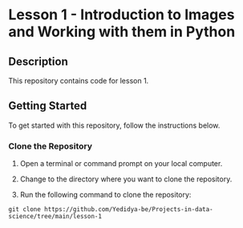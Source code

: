 # Lesson 1 - Introduction to Images and Working with them in Python

## Description

This repository contains code for lesson 1. 

## Getting Started

To get started with this repository, follow the instructions below.

### Clone the Repository

1. Open a terminal or command prompt on your local computer.

2. Change to the directory where you want to clone the repository.

3. Run the following command to clone the repository:

```
git clone https://github.com/Yedidya-be/Projects-in-data-science/tree/main/lesson-1
```



